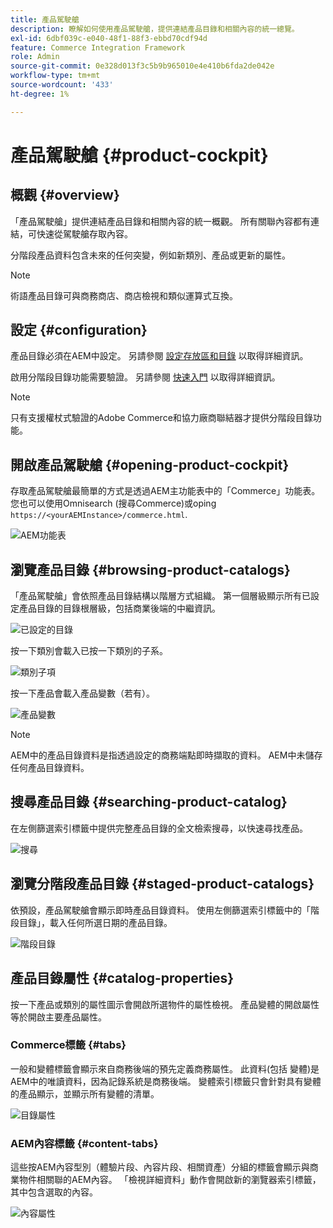 ```yaml
---
title: 產品駕駛艙
description: 瞭解如何使用產品駕駛艙，提供連結產品目錄和相關內容的統一總覽。
exl-id: 6dbf039c-e040-48f1-88f3-ebbd70cdf94d
feature: Commerce Integration Framework
role: Admin
source-git-commit: 0e328d013f3c5b9b965010e4e410b6fda2de042e
workflow-type: tm+mt
source-wordcount: '433'
ht-degree: 1%

---
```


# 產品駕駛艙 {#product-cockpit}

## 概觀 {#overview}

「產品駕駛艙」提供連結產品目錄和相關內容的統一概觀。 所有關聯內容都有連結，可快速從駕駛艙存取內容。

分階段產品資料包含未來的任何突變，例如新類別、產品或更新的屬性。

>[!NOTE]
>
>術語產品目錄可與商務商店、商店檢視和類似運算式互換。

## 設定 {#configuration}

產品目錄必須在AEM中設定。 另請參閱 [設定存放區和目錄](https://experienceleague.adobe.com/docs/experience-manager-cloud-service/content/content-and-commerce/storefront/getting-started.html#catalog) 以取得詳細資訊。

啟用分階段目錄功能需要驗證。 另請參閱 [快速入門](https://experienceleague.adobe.com/docs/experience-manager-cloud-service/content/content-and-commerce/storefront/getting-started.html) 以取得詳細資訊。

>[!NOTE]
>
>只有支援權杖式驗證的Adobe Commerce和協力廠商聯結器才提供分階段目錄功能。

## 開啟產品駕駛艙 {#opening-product-cockpit}

存取產品駕駛艙最簡單的方式是透過AEM主功能表中的「Commerce」功能表。 您也可以使用Omnisearch (搜尋Commerce)或oping `https://<yourAEMInstance>/commerce.html`.

![AEM功能表](../assets/aem-menu.png)

## 瀏覽產品目錄 {#browsing-product-catalogs}

「產品駕駛艙」會依照產品目錄結構以階層方式組織。 第一個層級顯示所有已設定產品目錄的目錄根層級，包括商業後端的中繼資訊。

![已設定的目錄](../assets/catalog-overview.png)

按一下類別會載入已按一下類別的子系。

![類別子項](../assets/catalog-category-children.png)

按一下產品會載入產品變數（若有）。

![產品變數](../assets/catalog-product-variation.png)

>[!NOTE]
>
>AEM中的產品目錄資料是指透過設定的商務端點即時擷取的資料。 AEM中未儲存任何產品目錄資料。

## 搜尋產品目錄 {#searching-product-catalog}

在左側篩選索引標籤中提供完整產品目錄的全文檢索搜尋，以快速尋找產品。

![搜尋](../assets/search-cockpit.png)

## 瀏覽分階段產品目錄 {#staged-product-catalogs}

依預設，產品駕駛艙會顯示即時產品目錄資料。 使用左側篩選索引標籤中的「階段目錄」，載入任何所選日期的產品目錄。

![階段目錄](../assets/staged-cockpit.png)

## 產品目錄屬性 {#catalog-properties}

按一下產品或類別的屬性圖示會開啟所選物件的屬性檢視。 產品變體的開啟屬性等於開啟主要產品屬性。

### Commerce標籤 {#tabs}

一般和變體標籤會顯示來自商務後端的預先定義商務屬性。 此資料(包括 變體)是AEM中的唯讀資料，因為記錄系統是商務後端。 變體索引標籤只會針對具有變體的產品顯示，並顯示所有變體的清單。

![目錄屬性](../assets/catalog-properties.png)

### AEM內容標籤 {#content-tabs}

這些按AEM內容型別（體驗片段、內容片段、相關資產）分組的標籤會顯示與商業物件相關聯的AEM內容。 「檢視詳細資料」動作會開啟新的瀏覽器索引標籤，其中包含選取的內容。

![內容屬性](../assets/content-properties.png)
